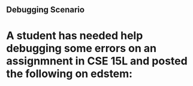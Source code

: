## Debugging Scenario
# A student has needed help debugging some errors on an assignmnent in CSE 15L and posted the following on edstem:  

